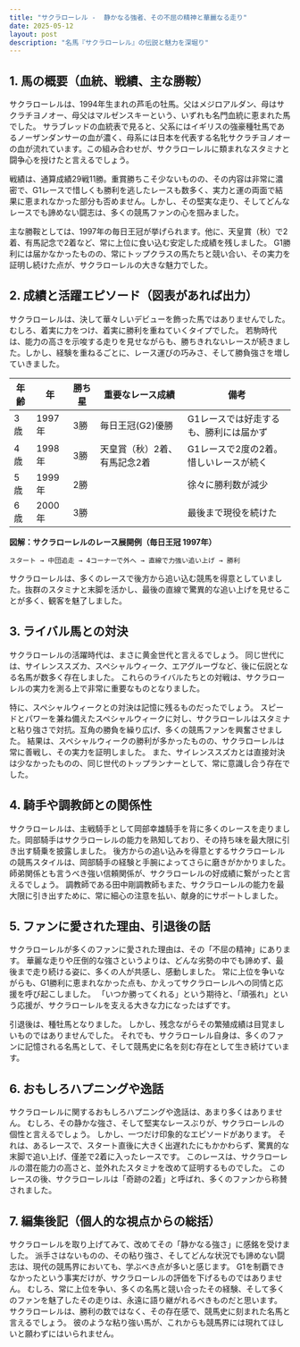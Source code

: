 ```yaml
---
title: "サクラローレル -  静かなる強者、その不屈の精神と華麗なる走り"
date: 2025-05-12
layout: post
description: "名馬『サクラローレル』の伝説と魅力を深堀り"
---
```


## 1. 馬の概要（血統、戦績、主な勝鞍）

サクラローレルは、1994年生まれの芦毛の牡馬。父はメジロアルダン、母はサクラチヨノオー、母父はマルゼンスキーという、いずれも名門血統に恵まれた馬でした。  サラブレッドの血統表で見ると、父系にはイギリスの強豪種牡馬であるノーザンダンサーの血が濃く、母系には日本を代表する名牝サクラチヨノオーの血が流れています。この組み合わせが、サクラローレルに類まれなスタミナと闘争心を授けたと言えるでしょう。

戦績は、通算成績29戦11勝。重賞勝ちこそ少ないものの、その内容は非常に濃密で、G1レースで惜しくも勝利を逃したレースも数多く、実力と運の両面で結果に恵まれなかった部分も否めません。しかし、その堅実な走り、そしてどんなレースでも諦めない闘志は、多くの競馬ファンの心を掴みました。

主な勝鞍としては、1997年の毎日王冠が挙げられます。他に、天皇賞（秋）で2着、有馬記念で2着など、常に上位に食い込む安定した成績を残しました。  G1勝利には届かなかったものの、常にトップクラスの馬たちと競い合い、その実力を証明し続けた点が、サクラローレルの大きな魅力でした。


## 2. 成績と活躍エピソード（図表があれば出力）

サクラローレルは、決して華々しいデビューを飾った馬ではありませんでした。むしろ、着実に力をつけ、着実に勝利を重ねていくタイプでした。  若駒時代は、能力の高さを示唆する走りを見せながらも、勝ちきれないレースが続きました。しかし、経験を重ねるごとに、レース運びの巧みさ、そして勝負強さを増していきました。

| 年齢 | 年 | 勝ち星 | 重要なレース成績 | 備考 |
|---|---|---|---|---|
| 3歳 | 1997年 | 3勝 | 毎日王冠(G2)優勝 |  G1レースでは好走するも、勝利には届かず |
| 4歳 | 1998年 | 3勝 | 天皇賞（秋）2着、有馬記念2着 |  G1レースで2度の2着。惜しいレースが続く |
| 5歳 | 1999年 | 2勝 |  |  徐々に勝利数が減少 |
| 6歳 | 2000年 | 3勝 |  |  最後まで現役を続けた |


**図解：サクラローレルのレース展開例（毎日王冠 1997年）**

```
スタート → 中団追走 → 4コーナーで外へ → 直線で力強い追い上げ → 勝利
```

サクラローレルは、多くのレースで後方から追い込む競馬を得意としていました。抜群のスタミナと末脚を活かし、最後の直線で驚異的な追い上げを見せることが多く、観客を魅了しました。


## 3. ライバル馬との対決

サクラローレルの活躍時代は、まさに黄金世代と言えるでしょう。  同じ世代には、サイレンススズカ、スペシャルウィーク、エアグルーヴなど、後に伝説となる名馬が数多く存在しました。  これらのライバルたちとの対戦は、サクラローレルの実力を測る上で非常に重要なものとなりました。

特に、スペシャルウィークとの対決は記憶に残るものだったでしょう。  スピードとパワーを兼ね備えたスペシャルウィークに対し、サクラローレルはスタミナと粘り強さで対抗。互角の勝負を繰り広げ、多くの競馬ファンを興奮させました。  結果は、スペシャルウィークの勝利が多かったものの、サクラローレルは常に善戦し、その実力を証明しました。  また、サイレンススズカとは直接対決は少なかったものの、同じ世代のトップランナーとして、常に意識し合う存在でした。


## 4. 騎手や調教師との関係性

サクラローレルは、主戦騎手として岡部幸雄騎手を背に多くのレースを走りました。岡部騎手はサクラローレルの能力を熟知しており、その持ち味を最大限に引き出す騎乗を披露しました。  後方からの追い込みを得意とするサクラローレルの競馬スタイルは、岡部騎手の経験と手腕によってさらに磨きがかかりました。  師弟関係とも言うべき強い信頼関係が、サクラローレルの好成績に繋がったと言えるでしょう。  調教師である田中剛調教師もまた、サクラローレルの能力を最大限に引き出すために、常に細心の注意を払い、献身的にサポートしました。


## 5. ファンに愛された理由、引退後の話

サクラローレルが多くのファンに愛された理由は、その「不屈の精神」にあります。  華麗な走りや圧倒的な強さというよりは、どんな劣勢の中でも諦めず、最後まで走り続ける姿に、多くの人が共感し、感動しました。  常に上位を争いながらも、G1勝利に恵まれなかった点も、かえってサクラローレルへの同情と応援を呼び起こしました。  「いつか勝ってくれる」という期待と、「頑張れ」という応援が、サクラローレルを支える大きな力になったはずです。

引退後は、種牡馬となりました。  しかし、残念ながらその繁殖成績は目覚ましいものではありませんでした。  それでも、サクラローレル自身は、多くのファンに記憶される名馬として、そして競馬史に名を刻む存在として生き続けています。


## 6. おもしろハプニングや逸話

サクラローレルに関するおもしろハプニングや逸話は、あまり多くはありません。  むしろ、その静かな強さ、そして堅実なレースぶりが、サクラローレルの個性と言えるでしょう。  しかし、一つだけ印象的なエピソードがあります。  それは、あるレースで、スタート直後に大きく出遅れたにもかかわらず、驚異的な末脚で追い上げ、僅差で2着に入ったレースです。  このレースは、サクラローレルの潜在能力の高さと、並外れたスタミナを改めて証明するものでした。  このレースの後、サクラローレルは「奇跡の2着」と呼ばれ、多くのファンから称賛されました。


## 7. 編集後記（個人的な視点からの総括）

サクラローレルを取り上げてみて、改めてその「静かなる強さ」に感銘を受けました。  派手さはないものの、その粘り強さ、そしてどんな状況でも諦めない闘志は、現代の競馬界においても、学ぶべき点が多いと感じます。  G1を制覇できなかったという事実だけが、サクラローレルの評価を下げるものではありません。  むしろ、常に上位を争い、多くの名馬と競い合ったその経験、そして多くのファンを魅了したその走りは、永遠に語り継がれるべきものだと思います。  サクラローレルは、勝利の数ではなく、その存在感で、競馬史に刻まれた名馬と言えるでしょう。  彼のような粘り強い馬が、これからも競馬界には現れてほしいと願わずにはいられません。
